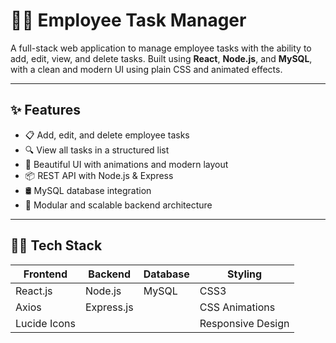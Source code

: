 # 🧑‍💻 Employee Task Manager

A full-stack web application to manage employee tasks with the ability to add, edit, view, and delete tasks. Built using **React**, **Node.js**, and **MySQL**, with a clean and modern UI using plain CSS and animated effects.

---

## ✨ Features

- 📋 Add, edit, and delete employee tasks
- 🔍 View all tasks in a structured list
- 🎨 Beautiful UI with animations and modern layout
- 📦 REST API with Node.js & Express
- 🛢️ MySQL database integration
- 🔐 Modular and scalable backend architecture

---

## 🧑‍💼 Tech Stack

| Frontend   | Backend    | Database | Styling    |
|------------|------------|----------|------------|
| React.js   | Node.js    | MySQL    | CSS3       |
| Axios      | Express.js |          | CSS Animations |
| Lucide Icons |           |          | Responsive Design |



